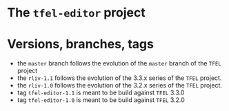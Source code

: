 # The `tfel-editor` project

# Versions, branches, tags

- the `master` branch follows the evolution of the `master` branch of
  the `TFEL` project
- the `rliv-1.1` follows the evolution of the 3.3.x series of the `TFEL`
  project.
- the `rliv-1.0` follows the evolution of the 3.2.x series of the `TFEL`
project.
- tag `tfel-editor-1.1` is meant to be build against
  `TFEL` 3.3.0
- tag `tfel-editor-1.0` is meant to be build against
  `TFEL` 3.2.0

<!-- Local IspellDict: english -->
